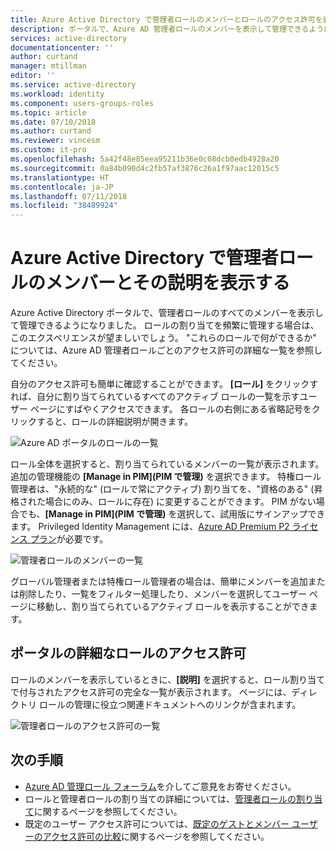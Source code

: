 ```yaml
---
title: Azure Active Directory で管理者ロールのメンバーとロールのアクセス許可を表示する | Microsoft Docs
description: ポータルで、Azure AD 管理者ロールのメンバーを表示して管理できるようになりました。 ロールの割り当てを頻繁に管理するユーザーの場合。
services: active-directory
documentationcenter: ''
author: curtand
manager: mtillman
editor: ''
ms.service: active-directory
ms.workload: identity
ms.component: users-groups-roles
ms.topic: article
ms.date: 07/10/2018
ms.author: curtand
ms.reviewer: vincesm
ms.custom: it-pro
ms.openlocfilehash: 5a42f48e85eea95211b36e0c08dcb0edb4928a20
ms.sourcegitcommit: 0a84b090d4c2fb57af3876c26a1f97aac12015c5
ms.translationtype: HT
ms.contentlocale: ja-JP
ms.lasthandoff: 07/11/2018
ms.locfileid: "38489924"
---
```

# <a name="view-members-and-descriptions-of-administrator-roles-in-azure-active-directory"></a>Azure Active Directory で管理者ロールのメンバーとその説明を表示する

Azure Active Directory ポータルで、管理者ロールのすべてのメンバーを表示して管理できるようになりました。 ロールの割り当てを頻繁に管理する場合は、このエクスペリエンスが望ましいでしょう。 "これらのロールで何ができるか" については、Azure AD 管理者ロールごとのアクセス許可の詳細な一覧を参照してください。

自分のアクセス許可も簡単に確認することができます。 **[ロール]** をクリックすれば、自分に割り当てられているすべてのアクティブ ロールの一覧を示すユーザー ページにすばやくアクセスできます。 各ロールの右側にある省略記号をクリックすると、ロールの詳細説明が開きます。

![Azure AD ポータルのロールの一覧](./media/directory-manage-roles-portal/role-list.png)

ロール全体を選択すると、割り当てられているメンバーの一覧が表示されます。 追加の管理機能の **[Manage in PIM]\(PIM で管理\)** を選択できます。 特権ロール管理者は、"永続的な" (ロールで常にアクティブ) 割り当てを、"資格のある" (昇格された場合にのみ、ロールに存在) に変更することができます。 PIM がない場合でも、**[Manage in PIM]\(PIM で管理\)** を選択して、試用版にサインアップできます。 Privileged Identity Management には、[Azure AD Premium P2 ライセンス プラン](../privileged-identity-management/subscription-requirements.md)が必要です。

![管理者ロールのメンバーの一覧](./media/directory-manage-roles-portal/member-list.png)

グローバル管理者または特権ロール管理者の場合は、簡単にメンバーを追加または削除したり、一覧をフィルター処理したり、メンバーを選択してユーザー ページに移動し、割り当てられているアクティブ ロールを表示することができます。 

## <a name="detailed-role-permissions-in-the-portal"></a>ポータルの詳細なロールのアクセス許可

ロールのメンバーを表示しているときに、**[説明]** を選択すると、ロール割り当てで付与されたアクセス許可の完全な一覧が表示されます。 ページには、ディレクトリ ロールの管理に役立つ関連ドキュメントへのリンクが含まれます。

![管理者ロールのアクセス許可の一覧](./media/directory-manage-roles-portal/role-description.png)


## <a name="next-steps"></a>次の手順

* [Azure AD 管理ロール フォーラム](https://feedback.azure.com/forums/169401-azure-active-directory?category_id=166032)を介してご意見をお寄せください。
* ロールと管理者ロールの割り当ての詳細については、[管理者ロールの割り当て](directory-assign-admin-roles.md)に関するページを参照してください。
* 既定のユーザー アクセス許可については、[既定のゲストとメンバー ユーザーのアクセス許可の比較](../fundamentals/users-default-permissions.md)に関するページを参照してください。
